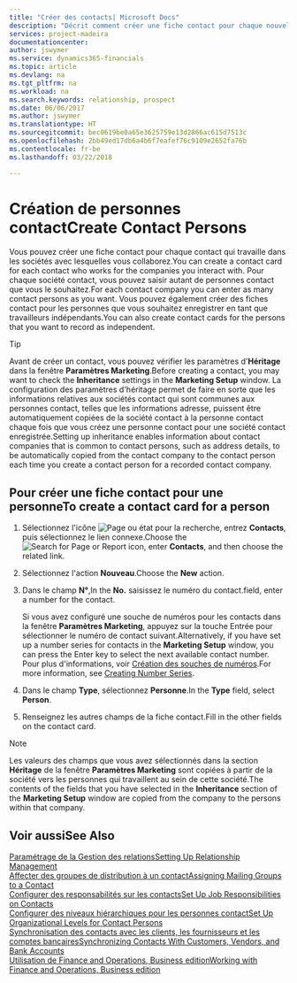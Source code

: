 ```yaml
---
title: "Créer des contacts| Microsoft Docs"
description: "Décrit comment créer une fiche contact pour chaque nouvelle personne ou nouveau prospect avec lequel vous collaborez ou entretenez des relations professionnelles."
services: project-madeira
documentationcenter: 
author: jswymer
ms.service: dynamics365-financials
ms.topic: article
ms.devlang: na
ms.tgt_pltfrm: na
ms.workload: na
ms.search.keywords: relationship, prospect
ms.date: 06/06/2017
ms.author: jswymer
ms.translationtype: HT
ms.sourcegitcommit: bec0619be0a65e3625759e13d2866ac615d7513c
ms.openlocfilehash: 2bb49ed17db6a4b6f7eafef76c9109e2652fa76b
ms.contentlocale: fr-be
ms.lasthandoff: 03/22/2018

---
```

# <a name="create-contact-persons"></a><span data-ttu-id="d7508-103">Création de personnes contact</span><span class="sxs-lookup"><span data-stu-id="d7508-103">Create Contact Persons</span></span>
<span data-ttu-id="d7508-104">Vous pouvez créer une fiche contact pour chaque contact qui travaille dans les sociétés avec lesquelles vous collaborez.</span><span class="sxs-lookup"><span data-stu-id="d7508-104">You can create a contact card for each contact who works for the companies you interact with.</span></span> <span data-ttu-id="d7508-105">Pour chaque société contact, vous pouvez saisir autant de personnes contact que vous le souhaitez.</span><span class="sxs-lookup"><span data-stu-id="d7508-105">For each contact company you can enter as many contact persons as you want.</span></span> <span data-ttu-id="d7508-106">Vous pouvez également créer des fiches contact pour les personnes que vous souhaitez enregistrer en tant que travailleurs indépendants.</span><span class="sxs-lookup"><span data-stu-id="d7508-106">You can also create contact cards for the persons that you want to record as independent.</span></span>

> [!TIP]  
>   <span data-ttu-id="d7508-107">Avant de créer un contact, vous pouvez vérifier les paramètres d'**Héritage** dans la fenêtre **Paramètres Marketing**.</span><span class="sxs-lookup"><span data-stu-id="d7508-107">Before creating a contact, you may want to check the **Inheritance** settings in the **Marketing Setup** window.</span></span> <span data-ttu-id="d7508-108">La configuration des paramètres d'héritage permet de faire en sorte que les informations relatives aux sociétés contact qui sont communes aux personnes contact, telles que les informations adresse, puissent être automatiquement copiées de la société contact à la personne contact chaque fois que vous créez une personne contact pour une société contact enregistrée.</span><span class="sxs-lookup"><span data-stu-id="d7508-108">Setting up inheritance enables information about contact companies that is common to contact persons, such as address details, to be automatically copied from the contact company to the contact person each time you create a contact person for a recorded contact company.</span></span>

## <a name="to-create-a-contact-card-for-a-person"></a><span data-ttu-id="d7508-109">Pour créer une fiche contact pour une personne</span><span class="sxs-lookup"><span data-stu-id="d7508-109">To create a contact card for a person</span></span>
1. <span data-ttu-id="d7508-110">Sélectionnez l'icône ![Page ou état pour la recherche](media/ui-search/search_small.png "Page ou état pour la recherche"), entrez **Contacts**, puis sélectionnez le lien connexe.</span><span class="sxs-lookup"><span data-stu-id="d7508-110">Choose the ![Search for Page or Report](media/ui-search/search_small.png "Search for Page or Report icon") icon, enter **Contacts**, and then choose the related link.</span></span>
2. <span data-ttu-id="d7508-111">Sélectionnez l'action **Nouveau**.</span><span class="sxs-lookup"><span data-stu-id="d7508-111">Choose the **New** action.</span></span>
3. <span data-ttu-id="d7508-112">Dans le champ **N°**,</span><span class="sxs-lookup"><span data-stu-id="d7508-112">In the **No.**</span></span> <span data-ttu-id="d7508-113">saisissez le numéro du contact.</span><span class="sxs-lookup"><span data-stu-id="d7508-113">field, enter a number for the contact.</span></span>

    <span data-ttu-id="d7508-114">Si vous avez configuré une souche de numéros pour les contacts dans la fenêtre **Paramètres Marketing**, appuyez sur la touche Entrée pour sélectionner le numéro de contact suivant.</span><span class="sxs-lookup"><span data-stu-id="d7508-114">Alternatively, if you have set up a number series for contacts in the **Marketing Setup** window, you can press the Enter key to select the next available contact number.</span></span> <span data-ttu-id="d7508-115">Pour plus d'informations, voir [Création des souches de numéros](ui-create-number-series.md).</span><span class="sxs-lookup"><span data-stu-id="d7508-115">For more information, see [Creating Number Series](ui-create-number-series.md).</span></span>
4. <span data-ttu-id="d7508-116">Dans le champ **Type**, sélectionnez **Personne**.</span><span class="sxs-lookup"><span data-stu-id="d7508-116">In the **Type** field, select **Person**.</span></span>
5. <span data-ttu-id="d7508-117">Renseignez les autres champs de la fiche contact.</span><span class="sxs-lookup"><span data-stu-id="d7508-117">Fill in the other fields on the contact card.</span></span>

> [!NOTE]  
>   <span data-ttu-id="d7508-118">Les valeurs des champs que vous avez sélectionnés dans la section **Héritage** de la fenêtre **Paramètres Marketing** sont copiées à partir de la société vers les personnes qui travaillent au sein de cette société.</span><span class="sxs-lookup"><span data-stu-id="d7508-118">The contents of the fields that you have selected in the **Inheritance** section of the **Marketing Setup** window are copied from the company to the persons within that company.</span></span>

## <a name="see-also"></a><span data-ttu-id="d7508-119">Voir aussi</span><span class="sxs-lookup"><span data-stu-id="d7508-119">See Also</span></span>
[<span data-ttu-id="d7508-120">Paramétrage de la Gestion des relations</span><span class="sxs-lookup"><span data-stu-id="d7508-120">Setting Up Relationship Management</span></span>](marketing-setup-marketing.md)  
[<span data-ttu-id="d7508-121">Affecter des groupes de distribution à un contact</span><span class="sxs-lookup"><span data-stu-id="d7508-121">Assigning Mailing Groups to a Contact</span></span>](marketing-mailing-groups.md#AssignMailGroupContact)  
[<span data-ttu-id="d7508-122">Configurer des responsabilités sur les contacts</span><span class="sxs-lookup"><span data-stu-id="d7508-122">Set Up Job Responsibilities on Contacts</span></span>](marketing-job-responsibilities.md)  
[<span data-ttu-id="d7508-123">Configurer des niveaux hiérarchiques pour les personnes contact</span><span class="sxs-lookup"><span data-stu-id="d7508-123">Set Up Organizational Levels for Contact Persons</span></span>](marketing-organizational-levels.md)  
[<span data-ttu-id="d7508-124">Synchronisation des contacts avec les clients, les fournisseurs et les comptes bancaires</span><span class="sxs-lookup"><span data-stu-id="d7508-124">Synchronizing Contacts With Customers, Vendors, and Bank Accounts</span></span>](marketing-synchronize-contacts-customers-vendors-bank-accounts.md)  
[<span data-ttu-id="d7508-125">Utilisation de Finance and Operations, Business edition</span><span class="sxs-lookup"><span data-stu-id="d7508-125">Working with Finance and Operations, Business edition</span></span>](ui-work-product.md)  

